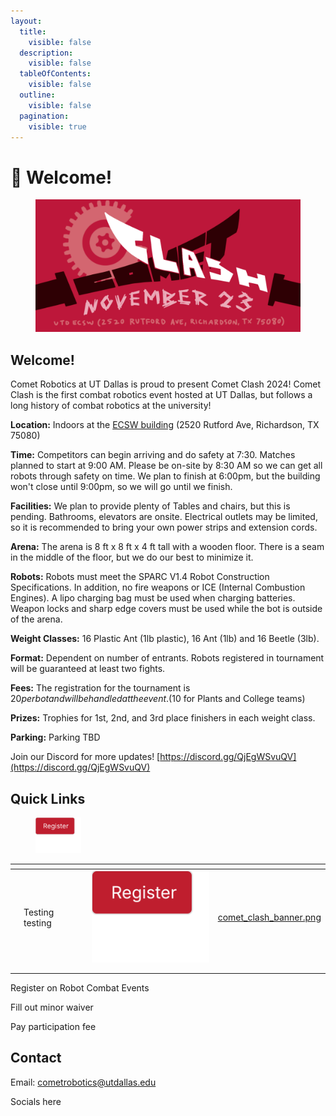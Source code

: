 ```yaml
---
layout:
  title:
    visible: false
  description:
    visible: false
  tableOfContents:
    visible: false
  outline:
    visible: false
  pagination:
    visible: true
---
```


# 👋 Welcome!

<figure><img src=".gitbook/assets/comet_clash_banner.png" alt=""><figcaption></figcaption></figure>

## Welcome!

Comet Robotics at UT Dallas is proud to present Comet Clash 2024! Comet Clash is the first combat robotics event hosted at UT Dallas, but follows a long history of combat robotics at the university!

**Location:** Indoors at the [ECSW building](https://maps.app.goo.gl/p5v51uZAD87QZ1QH9) (2520 Rutford Ave, Richardson, TX 75080)&#x20;

**Time:** Competitors can begin arriving and do safety at 7:30. Matches planned to start at 9:00 AM. Please be on-site by 8:30 AM so we can get all robots through safety on time. We plan to finish at 6:00pm, but the building won't close until 9:00pm, so we will go until we finish.&#x20;

**Facilities:** We plan to provide plenty of Tables and chairs, but this is pending. Bathrooms, elevators are onsite. Electrical outlets may be limited, so it is recommended to bring your own power strips and extension cords.&#x20;

**Arena:**  The arena is 8 ft x 8 ft x 4 ft tall with a wooden floor.  There is a seam in the middle of the floor, but we do our best to minimize it.

**Robots:**  Robots must meet the SPARC V1.4 Robot Construction Specifications. In addition, no fire weapons or ICE (Internal Combustion Engines). A lipo charging bag must be used when charging batteries. Weapon locks and sharp edge covers must be used while the bot is outside of the arena.&#x20;

**Weight Classes:** 16 Plastic Ant (1lb plastic), 16 Ant (1lb) and 16 Beetle (3lb).

**Format:** Dependent on number of entrants.  Robots registered in tournament will be guaranteed at least two fights.&#x20;

**Fees:** The registration for the tournament is $20 per bot and will be handled at the event. ($10 for Plants and College teams)

**Prizes:** Trophies for 1st, 2nd, and 3rd place finishers in each weight class.

**Parking:** Parking TBD

Join our Discord for more updates! [https://discord.gg/QjEgWSvuQV](https://discord.gg/QjEgWSvuQV)

## Quick Links

<figure><img src=".gitbook/assets/regis.svg" alt="" width="73"><figcaption></figcaption></figure>

<table data-view="cards"><thead><tr><th></th><th></th><th></th><th data-hidden data-card-cover data-type="files"></th></tr></thead><tbody><tr><td></td><td>Testing testing</td><td><img src=".gitbook/assets/regis.svg" alt=""></td><td><a href=".gitbook/assets/comet_clash_banner.png">comet_clash_banner.png</a></td></tr><tr><td></td><td></td><td></td><td></td></tr><tr><td></td><td></td><td></td><td></td></tr></tbody></table>



Register on Robot Combat Events

Fill out minor waiver

Pay participation fee

## Contact

Email: cometrobotics@utdallas.edu

Socials here
